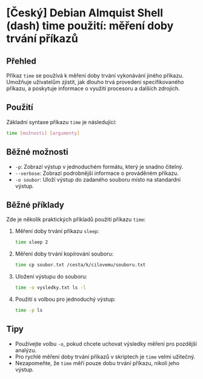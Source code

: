 # [Český] Debian Almquist Shell (dash) time použití: měření doby trvání příkazů

## Přehled
Příkaz `time` se používá k měření doby trvání vykonávání jiného příkazu. Umožňuje uživatelům zjistit, jak dlouho trvá provedení specifikovaného příkazu, a poskytuje informace o využití procesoru a dalších zdrojích.

## Použití
Základní syntaxe příkazu `time` je následující:

```bash
time [možnosti] [argumenty]
```

## Běžné možnosti
- `-p`: Zobrazí výstup v jednoduchém formátu, který je snadno čitelný.
- `--verbose`: Zobrazí podrobnější informace o prováděném příkazu.
- `-o soubor`: Uloží výstup do zadaného souboru místo na standardní výstup.

## Běžné příklady
Zde je několik praktických příkladů použití příkazu `time`:

1. Měření doby trvání příkazu `sleep`:
   ```bash
   time sleep 2
   ```

2. Měření doby trvání kopírování souboru:
   ```bash
   time cp soubor.txt /cesta/k/cilovemu/souboru.txt
   ```

3. Uložení výstupu do souboru:
   ```bash
   time -o vysledky.txt ls -l
   ```

4. Použití s volbou pro jednoduchý výstup:
   ```bash
   time -p ls
   ```

## Tipy
- Používejte volbu `-o`, pokud chcete uchovat výsledky měření pro pozdější analýzu.
- Pro rychlé měření doby trvání příkazů v skriptech je `time` velmi užitečný.
- Nezapomeňte, že `time` měří pouze dobu trvání příkazu, nikoli jeho výstup.